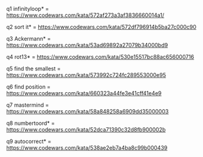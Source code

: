 q1 infinityloop* = https://www.codewars.com/kata/572af273a3af3836660014a1/

q2 sort it* = https://www.codewars.com/kata/572df796914b5ba27c000c90

q3 Ackermann* = https://www.codewars.com/kata/53ad69892a27079b34000bd9

q4 rot13* = https://www.codewars.com/kata/530e15517bc88ac656000716

q5 find the smallest = https://www.codewars.com/kata/573992c724fc289553000e95

q6 find position = https://www.codewars.com/kata/660323a44fe3e41cff41e4e9

q7 mastermind = https://www.codewars.com/kata/58a848258a6909dd35000003

q8 numbertoord* = https://www.codewars.com/kata/52dca71390c32d8fb900002b

q9 autocorrect* = https://www.codewars.com/kata/538ae2eb7a4ba8c99b000439
